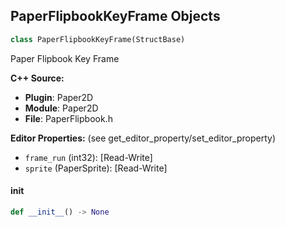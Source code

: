 ## PaperFlipbookKeyFrame Objects

```python
class PaperFlipbookKeyFrame(StructBase)
```

Paper Flipbook Key Frame

**C++ Source:**

- **Plugin**: Paper2D
- **Module**: Paper2D
- **File**: PaperFlipbook.h

**Editor Properties:** (see get_editor_property/set_editor_property)

- ``frame_run`` (int32):  [Read-Write]
- ``sprite`` (PaperSprite):  [Read-Write]

<a id="unreal.PaperFlipbookKeyFrame.__init__"></a>

#### __init__

```python
def __init__() -> None
```

<a id="unreal.SpriteInstanceData"></a>